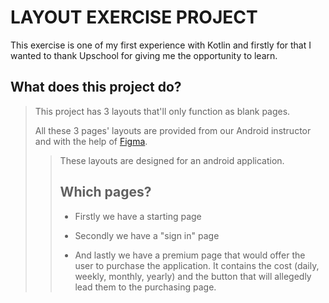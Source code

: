 # LAYOUT EXERCISE PROJECT

This exercise is one of my first experience with Kotlin and firstly for that I wanted to thank Upschool for giving me the opportunity to learn.

## What does this project do?
> This project has 3 layouts that'll only function as blank pages.
> 
> All these 3 pages' layouts are provided from our Android instructor and with the help of [Figma](https://www.figma.com/file/TpqAHGtIvtC8OfsTuW3iGB/design-courses-app-osamadawood?node-id=0%3A1).
> >
> >These layouts are designed for an android application. 
> >
> > ## Which pages?
> > - Firstly we have a starting page
> > 
> > - Secondly we have a "sign in" page
> > 
> > - And lastly we have a premium page that would offer the user to purchase the application. It contains the cost (daily, weekly, monthly, yearly) and the button that will allegedly lead them to the purchasing page.
